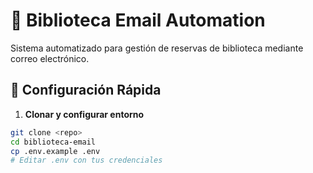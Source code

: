 # 🤖 Biblioteca Email Automation

Sistema automatizado para gestión de reservas de biblioteca mediante correo electrónico.

## 🔧 Configuración Rápida

1. **Clonar y configurar entorno**
```bash
git clone <repo>
cd biblioteca-email
cp .env.example .env
# Editar .env con tus credenciales